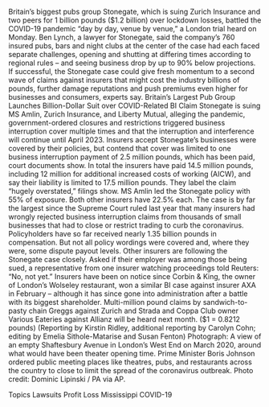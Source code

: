 Britain’s biggest pubs group Stonegate, which is suing Zurich Insurance and two peers for 1 billion pounds ($1.2 billion) over lockdown losses, battled the COVID-19 pandemic “day by day, venue by venue,” a London trial heard on Monday.
Ben Lynch, a lawyer for Stonegate, said the company’s 760 insured pubs, bars and night clubs at the center of the case had each faced separate challenges, opening and shutting at differing times according to regional rules – and seeing business drop by up to 90% below projections.
If successful, the Stonegate case could give fresh momentum to a second wave of claims against insurers that might cost the industry billions of pounds, further damage reputations and push premiums even higher for businesses and consumers, experts say.
Britain’s Largest Pub Group Launches Billion-Dollar Suit over COVID-Related BI Claim
Stonegate is suing MS Amlin, Zurich Insurance, and Liberty Mutual, alleging the pandemic, government-ordered closures and restrictions triggered business interruption cover multiple times and that the interruption and interference will continue until April 2023.
Insurers accept Stonegate’s businesses were covered by their policies, but contend that cover was limited to one business interruption payment of 2.5 million pounds, which has been paid, court documents show.
In total the insurers have paid 14.5 million pounds, including 12 million for additional increased costs of working (AICW), and say their liability is limited to 17.5 million pounds. They label the claim “hugely overstated,” filings show.
MS Amlin led the Stonegate policy with 55% of exposure. Both other insurers have 22.5% each.
The case is by far the largest since the Supreme Court ruled last year that many insurers had wrongly rejected business interruption claims from thousands of small businesses that had to close or restrict trading to curb the coronavirus.
Policyholders have so far received nearly 1.35 billion pounds in compensation. But not all policy wordings were covered and, where they were, some dispute payout levels.
Other insurers are following the Stonegate case closely. Asked if their employer was among those being sued, a representative from one insurer watching proceedings told Reuters: “No, not yet.”
Insurers have been on notice since Corbin & King, the owner of London’s Wolseley restaurant, won a similar BI case against insurer AXA in February – although it has since gone into administration after a battle with its biggest shareholder.
Multi-million pound claims by sandwich-to-pasty chain Greggs against Zurich and Strada and Coppa Club owner Various Eateries against Allianz will be heard next month.
($1 = 0.8212 pounds)
(Reporting by Kirstin Ridley, additional reporting by Carolyn Cohn; editing by Emelia Sithole-Matarise and Susan Fenton)
Photograph: A view of an empty Shaftesbury Avenue in London’s West End on March 2020, around what would have been theater opening time. Prime Minister Boris Johnson ordered public meeting places like theatres, pubs, and restaurants across the country to close to limit the spread of the coronavirus outbreak. Photo credit: Dominic Lipinski / PA via AP.

Topics
Lawsuits
Profit Loss
Mississippi
COVID-19

